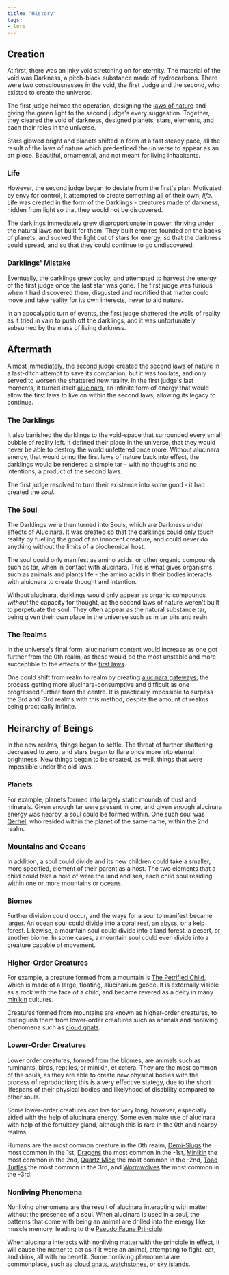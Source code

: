 ```yaml
---
title: "History"
tags:
- lore
---
```

## Creation
At first, there was an inky void stretching on for eternity. The material of the void was Darkness, a pitch-black substance made of hydrocarbons. There were two consciousnesses in the void, the first Judge and the second, who existed to create the universe.

The first judge helmed the operation, designing the [laws of nature](phenomena/natural-laws/first-laws.md) and giving the green light to the second judge's every suggestion. Together, they cleared the void of darkness, designed planets, stars, elements, and each their roles in the universe.

Stars glowed bright and planets shifted in form at a fast steady pace, all the result of the laws of nature which predestined the universe to appear as an art piece. Beautiful, ornamental, and not meant for living inhabitants.

### Life
However, the second judge began to deviate from the first's plan. Motivated by envy for control, it attempted to create something all of their own; *life*. Life was created in the form of the Darklings - creatures made of darkness, hidden from light so that they would not be discovered.

The darklings immediately grew disproportionate in power, thriving under the natural laws not built for them. They built empires founded on the backs of planets, and sucked the light out of stars for energy, so that the darkness could spread, and so that they could continue to go undiscovered.

### Darklings' Mistake
Eventually, the darklings grew cocky, and attempted to harvest the energy of the first judge once the last star was gone. The first judge was furious when it had discovered them, disgusted and mortified that matter could move and take reality for its own interests, never to aid nature.

In an apocalyptic turn of events, the first judge shattered the walls of reality as it tried in vain to push off the darklings, and it was unfortunately subsumed by the mass of living darkness.

## Aftermath
Almost immediately, the second judge created the [second laws of nature](phenomena/natural-laws/second-laws.md) in a last-ditch attempt to save its companion, but it was too late, and only served to worsen the shattered new reality. In the first judge's last moments, it turned itself [alucinara](phenomena/alucinara.md), an infinite form of energy that would allow the first laws to live on within the second laws, allowing its legacy to continue.

### The Darklings
It also banished the darklings to the void-space that surrounded every small bubble of reality left. It defined their place in the universe, that they would never be able to destroy the world unfettered once more. Without alucinara energy, that would bring the first laws of nature back into effect, the darklings would be rendered a simple tar - with no thoughts and no intentions, a product of the second laws.

The first judge resolved to turn their existence into some good - it had created the *soul*.

### The Soul
The Darklings were then turned into Souls, which are Darkness under effects of Alucinara. It was created so that the darklings could only touch reality by fuelling the good of an innocent creature, and could never do anything without the limits of a biochemical host.

The soul could only manifest as amino acids, or other organic compounds such as tar, when in contact with alucinara. This is what gives organisms such as animals and plants life - the amino acids in their bodies interacts with aluicnara to create thought and intention.

Without alucinara, darklings would only appear as organic compounds *without* the capacity for thought, as the second laws of nature weren't built to perpetuate the soul. They often appear as the natural substance tar, being given their own place in the universe such as in tar pits and resin.

### The Realms
In the universe's final form, alucinarium content would increase as one got further from the 0th realm, as these would be the most unstable and more succeptible to the effects of the [first laws](phenomena/natural-laws/first-laws.md).

One could shift from realm to realm by creating [alucinara gateways](phenomena/alucinara-gateway), the process getting more alucinara-consumptive and difficult as one progressed further from the centre. It is practically impossible to surpass the 3rd and -3rd realms with this method, despite the amount of realms being practically infinite.

## Heirarchy of Beings
In the new realms, things began to settle. The threat of further shattering decreased to zero, and stars began to flare once more into eternal brightness. New things began to be created, as well, things that were impossible under the old laws.

### Planets
For example, planets formed into largely static mounds of dust and minerals. Given enough tar were present in one, and given enough alucinara energy was nearby, a soul could be formed within. One such soul was [Qerhel](deities/qerhel.md), who resided within the planet of the same name, within the 2nd realm.

### Mountains and Oceans
In addition, a soul could divide and its new children could take a smaller, more specified, element of their parent as a host. The two elements that a child could take a hold of were the land and sea, each child soul residing within one or more mountains or oceans.

### Biomes
Further division could occur, and the ways for a soul to manifest became larger. An ocean soul could divide into a coral reef, an abyss, or a kelp forest. Likewise, a mountain soul could divide into a land forest, a desert, or another biome. In some cases, a mountain soul could even divide into a creature capable of movement.

### Higher-Order Creatures
For example, a creature formed from a mountain is [The Petrified Child](deities/the-petrified-child.md), which is made of a large, floating, alucinarium geode. It is externally visible as a rock with the face of a child, and became revered as a deity in many [minikin](species/fauna/minikin.md) cultures.

Creatures formed from mountains are known as higher-order creatures, to distinguish them from lower-order creatures such as animals and nonliving phenomena such as [cloud gnats](phenomena/cloud-gnats.md).

### Lower-Order Creatures
Lower order creatures, formed from the biomes, are animals such as ruminants, birds, reptiles, or minikin, et cetera. They are the most common of the souls, as they are able to create new physical bodies with the process of reproduction; this is a very effective stategy, due to the short lifespans of their physical bodies and likelyhood of disability compared to other souls.

Some lower-order creatures can live for very long, however, especially aided with the help of alucinara energy. Some even make use of alucinara with help of the fortuitary gland, although this is rare in the 0th and nearby realms.

Humans are the most common creature in the 0th realm, [Demi-Slugs](species/fauna/demi-slugs.md) the most common in the 1st, [Dragons](species/fauna/dragons.md) the most common in the -1st, [Minikin](species/fauna/minikin.md) the most common in the 2nd, [Quartz Mice](species/fauna/quartz-mice.md) the most common in the -2nd, [Toad Turtles](species/fauna/toad-turtles.md) the most common in the 3rd, and [Wormwolves](species/fauna/wormwolves.md) the most common in the -3rd.

### Nonliving Phenomena
Nonliving phenomena are the result of alucinara interacting with matter without the presence of a soul. When alucinara is used in a soul, the patterns that come with being an animal are drilled into the energy like muscle memory, leading to the [Pseudo Fauna Principle](phenomena/pseudo-fauna-principle).

When alucinara interacts with nonliving matter with the principle in effect, it will cause the matter to act as if it were an animal, attempting to fight, eat, and drink, all with no benefit. Some nonliving phenomena are commonplace, such as [cloud gnats](phenomena/cloud-gnats.md), [watchstones](phenomena/watchstones.md), or [sky islands](phenomena/sky-islands.md).